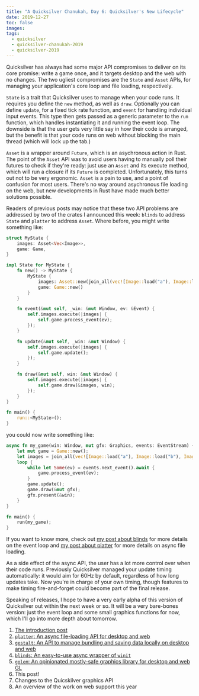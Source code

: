 ```yaml
---
title: "A Quicksilver Chanukah, Day 6: Quicksilver's New Lifecycle"
date: 2019-12-27
toc: false
images:
tags:
  - quicksilver
  - quicksilver-chanukah-2019
  - quicksilver-2019
---
```


Quicksilver has always had some major API compromises to deliver on its core promise: write a game once, and it targets desktop and the web with no changes. The two ugliest compromises are the `State` and `Asset` APIs, for managing your application's core loop and file loading, respectively.

`State` is a trait that Quicksilver uses to manage when your code runs. It requires you define the `new` method, as well as `draw`. Optionally you can define `update`, for a fixed tick rate function, and `event` for handling individual input events. This type then gets passed as a generic parameter to the `run` function, which handles instantiating it and running the event loop. The downside is that the user gets very little say in how their code is arranged, but the benefit is that your code runs on web without blocking the main thread (which will lock up the tab.)

`Asset` is a wrapper around `Future`, which is an asychronous action in Rust. The point of the `Asset` API was to avoid users having to manually poll their futures to check if they're ready: just use an `Asset` and its execute method, which will run a closure if its `Future` is completed. Unfortunately, this turns out not to be very ergonomic. `Asset` is a pain to use, and a point of confusion for most users. There's no way around asychronous file loading on the web, but new developments in Rust have made much better solutions possible.

Readers of previous posts may notice that these two API problems are addressed by two of the crates I announced this week: `blinds` to address `State` and `platter` to address `Asset`. Where before, you might write something like:

```rust
struct MyState {
    images: Asset<Vec<Image>>,
    game: Game,
}

impl State for MyState {
    fn new() -> MyState {
        MyState {
            images: Asset::new(join_all(vec![Image::load("a"), Image::load("b"), Image::load("c")])),
            game: Game::new()
        }
    }

    fn event(&mut self, _win: &mut Window, ev: &Event) {
        self.images.execute(|images| {
            self.game.process_event(ev);
        });
    }

    fn update(&mut self, _win: &mut Window) {
        self.images.execute(|images| {
            self.game.update();
        });
    }

    fn draw(&mut self, win: &mut Window) {
        self.images.execute(|images| {
            self.game.draw(&images, win);
        });
    }
}

fn main() {
    run::<MyState>();
}
```

you could now write something like:

```rust
async fn my_game(win: Window, mut gfx: Graphics, events: EventStream) {
    let mut game = Game::new();
    let images = join_all(vec![Image::load("a"), Image::load("b"), Image::load("c")]).await;
    loop {
        while let Some(ev) = events.next_event().await {
            game.process_event(ev);
        }
        game.update();
        game.draw(&mut gfx);
        gfx.present(&win);
    }
}

fn main() {
    run(my_game);
}
```

If you want to know more, check out [my post about blinds](../quicksilver-chanukah-2019-day-4) for more details on the event loop and [my post about platter](../quicksilver-chanukah-2019-day-2) for more details on async file loading.

As a side effect of the async API, the user has a lot more control over when their code runs. Previously Quicksilver managed your update timing automatically: it would aim for 60Hz by default, regardless of how long updates take. Now you're in charge of your own timing, though features to make timing fire-and-forget could become part of the final release.

Speaking of releases, I hope to have a very early alpha of this version of Quicksilver out within the next week or so. It will be a very bare-bones version: just the event loop and some small graphics functions for now, which I'll go into more depth about tomorrow.

1. [The introduction post](../quicksilver-chanukah-2019)
2. [`platter`: An async file-loading API for desktop and web](../quicksilver-chanukah-2019-day-2)
3. [`gestalt`: An API to manage bundling and saving data locally on desktop and web](../quicksilver-chanukah-2019-day-3)
4. [`blinds`: An easy-to-use async wrapper of `winit`](../quicksilver-chanukah-2019-day-4)
5. [`golem`: An opinionated mostly-safe graphics library for desktop and web GL](../quicksilver-chanukah-2019-day-5)
6. This post!
7. Changes to the Quicskilver graphics API
8. An overview of the work on web support this year

